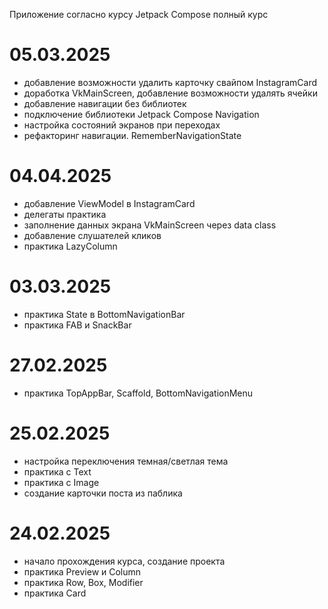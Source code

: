 Приложение согласно курсу Jetpack Compose полный курс

# 05.03.2025
- добавление возможности удалить карточку свайпом InstagramCard
- доработка VkMainScreen, добавление возможности удалять ячейки
- добавление навигации без библиотек
- подключение библиотеки Jetpack Compose Navigation
- настройка состояний экранов при переходах
- рефакторинг навигации. RememberNavigationState

# 04.04.2025
- добавление ViewModel в InstagramCard
- делегаты практика
- заполнение данных экрана VkMainScreen через data class
- добавление слушателей кликов
- практика LazyColumn

# 03.03.2025
- практика State в BottomNavigationBar
- практика FAB и SnackBar

# 27.02.2025
- практика TopAppBar, Scaffold, BottomNavigationMenu

# 25.02.2025
- настройка переключения темная/светлая тема
- практика с Text
- практика с Image
- создание карточки поста из паблика

# 24.02.2025
- начало прохождения курса, создание проекта
- практика Preview и Column
- практика Row, Box, Modifier
- практика Card